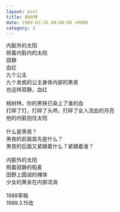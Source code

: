 ```yaml
---
layout: post
title: 桃树林
date: 1989-03-26 00:00:00 +0800
category: 3
---
```


内脏外的太阳<br>
照着内脏内的太阳<br>
寂静<br>
血红<br>
九个公主<br>
九个发疯的公主身体内部的黑夜<br>
也这样寂静，血红<br>
<br>
桃树林，你的黑铁已染上了谁的血<br>
打碎了灯，打碎了头颅，打碎了女人流血的月亮<br>
他的内脏抱住太阳<br>
<br>
什么是黑夜？<br>
黑夜的前面首先是什么？<br>
黑夜的后面又紧跟着什么？紧跟着谁？<br>
<br>
内脏外的太阳<br>
照着寂静的稻麦<br>
田野上圆润的裸体<br>
少女的黄金在内部流淌<br>
<br>
1988草稿<br>
1989.3.15改